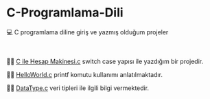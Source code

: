 # C-Programlama-Dili

💻 C programlama diline giriş ve yazmış olduğum projeler 

<br />

👩‍💻 [C ile Hesap Makinesi.c](https://github.com/gulsenece/C-Programlama-Dili/blob/main/C%20ile%20Hesap%20Makinesi.c) switch case yapısı ile yazdığım bir projedir.

👩‍💻 [HelloWorld.c](https://github.com/gulsenece/C-Programlama-Dili/blob/main/HelloWorld.c) printf komutu kullanımı anlatılmaktadır.

👩‍💻 [DataType.c](https://github.com/gulsenece/C-Programlama-Dili/blob/main/DataType.c) veri tipleri ile ilgili bilgi vermektedir.
